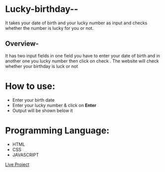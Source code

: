 # Lucky-birthday--
It takes your date of birth and your lucky number as input and checks whether the number is lucky for you or not.

## Overview-
It has two input fields in one field you have to enter your date of birth and in another one you lucky number then click on check . The website will check whether your birthday is luck or not

# How to use:
 - Enter your birth date
 - Enter your lucky number & click on **Enter**
 - Output will be shown below it


# Programming Language:
 - HTML
 - CSS 
 - JAVASCRIPT

[Live Project](https://luckybirthdaymark111.netlify.app/)
